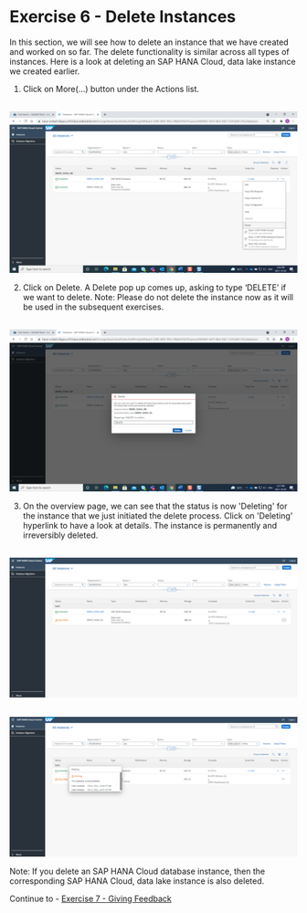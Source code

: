 # Exercise 6 - Delete Instances

In this section, we will see how to delete an instance that we have created and worked on so far. The delete functionality is similar across all types of instances.  Here is a look at deleting an SAP HANA Cloud, data lake instance we created earlier.

1. Click on More(...) button under the Actions list.

<br>![](./images_new/1.png)

2. Click on Delete. A Delete pop up comes up, asking to type ‘DELETE’ if we want to delete. Note: Please do not delete the instance now as it will be used in the subsequent exercises.

<br>![](./images_new/2.png)

3. On the overview page, we can see that the status is now 'Deleting' for the instance that we just initiated the delete process. Click on 'Deleting' hyperlink to have a look at details. The instance is permanently and irreversibly deleted.

<br>![](./images_new/3.png)

<br>![](./images_new/4.png)

Note: If you delete an SAP HANA Cloud database instance, then the corresponding SAP HANA Cloud, data lake instance is also deleted.

Continue to - [Exercise 7 - Giving Feedback ](../ex_7/README.md)
